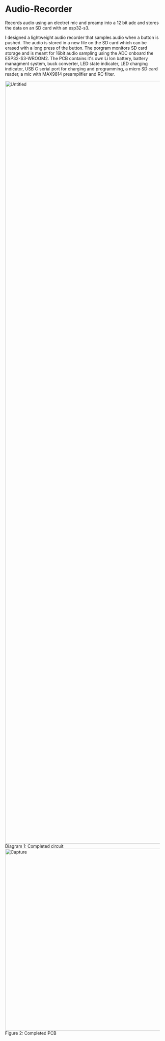 # Audio-Recorder
Records audio using an electret mic and preamp into a 12 bit adc and stores the data on an SD card with an esp32-s3.

I designed a lightweight audio recorder that samples audio when a button is pushed. The audio is stored in a new file on the SD card which can be erased with a long press of the button. The porgram monitors SD card storage and is meant for 16bit audio sampling using the ADC onboard the ESP32-S3-WROOM2. The PCB contains it's own Li Ion battery, battery managment system, buck converter, LED state indicater, LED charging indicator, USB C serial port for charging and programming, a micro SD card reader, a mic with MAX9814 preamplifier and RC filter.


<img width="3507" height="2480" alt="Untitled" src="https://github.com/user-attachments/assets/8034e723-c1d5-44f0-b7af-ac122d7a806e" />
Diagram 1: Completed circuit

<img width="863" height="591" alt="Capture" src="https://github.com/user-attachments/assets/72116734-36f5-41b2-b972-c85a7a47114a" />
Figure 2: Completed PCB
